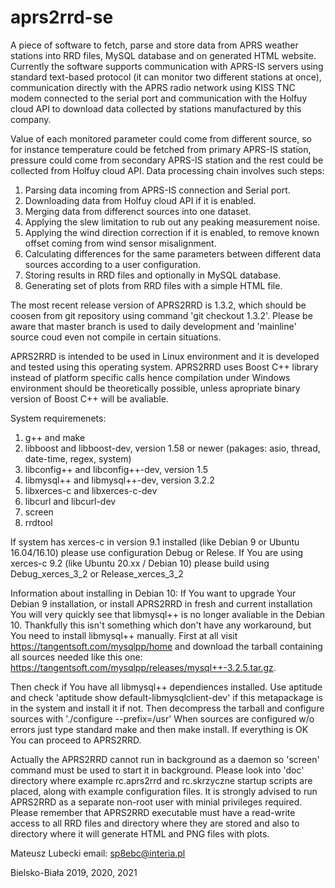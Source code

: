 # aprs2rrd-se
A piece of software to fetch, parse and store data from APRS weather stations into RRD files, MySQL database and on generated HTML website. Currently the software supports communication with APRS-IS servers using standard text-based protocol (it can monitor two different stations at once), communication directly with the APRS radio network using KISS TNC modem connected to the serial port and communication with the Holfuy cloud API to download data collected by stations manufactured by this company. 

Value of each monitored parameter could come from different source, so for instance temperature could be fetched from primary APRS-IS station, pressure could come from secondary APRS-IS station and the rest could be collected from Holfuy cloud API. Data processing chain involves such steps:

1. Parsing data incoming from APRS-IS connection and Serial port.
2. Downloading data from Holfuy cloud API if it is enabled. 
3. Merging data from differenct sources into one dataset.
4. Applying the slew limitation to rub out any peaking measurement noise.
5. Applying the wind direction correction if it is enabled, to remove known offset coming from wind sensor misalignment. 
6. Calculating differences for the same parameters between different data sources according to a user configuration.
7. Storing results in RRD files and optionally in MySQL database.
8. Generating set of plots from RRD files with a simple HTML file.

The most recent release version of APRS2RRD is 1.3.2, which should be coosen from git repository using command 'git checkout 1.3.2'. Please be aware that master branch is used to daily development and 'mainline' source coud even not compile in certain situations. 

APRS2RRD is intended to be used in Linux environment and it is developed and tested using this operating system. APRS2RRD uses Boost C++ library instead of platform specific calls hence compilation under Windows environment should be theoretically possible, unless apropriate binary version of Boost C++ will be avaliable. 

System requiremenets:
1) g++ and make 
2) libboost and libboost-dev, version 1.58 or newer (pakages: asio, thread, date-time, regex, system)
3) libconfig++ and libconfig++-dev, version 1.5
4) libmysql++ and libmysql++-dev, version 3.2.2
5) libxerces-c and libxerces-c-dev
6) libcurl and libcurl-dev
7) screen
8) rrdtool

If system has xerces-c in version 9.1 installed (like Debian 9 or Ubuntu 16.04/16.10) please use configuration Debug or Relese. If You are using
xerces-c 9.2 (like Ubuntu 20.xx / Debian 10) please build using Debug_xerces_3_2 or Release_xerces_3_2

Information about installing in Debian 10:
If You want to upgrade Your Debian 9 installation, or install APRS2RRD in fresh and current installation You will very quickly see that libmysql++ is no longer avaliable in the Debian 10. Thankfully this isn't something which don't have any workaround, but You need to install libmysql++ manually. First at all visit https://tangentsoft.com/mysqlpp/home and download the tarball containing all sources needed like this one: https://tangentsoft.com/mysqlpp/releases/mysql++-3.2.5.tar.gz. 

Then check if You have all libmysql++ dependiences installed. Use aptitude and check 'aptitude show default-libmysqlclient-dev' if this metapackage is in the system and install it if not. Then decompress the tarball and configure sources with './configure --prefix=/usr' When sources are configured w/o errors just type standard make and then make install. If everything is OK You can proceed to APRS2RRD.

Actually the APRS2RRD cannot run in background as a daemon so 'screen' command must be used to start it in background. Please look into 'doc' directory where example rc.aprs2rrd and rc.skrzyczne startup scripts are placed, along with example configuration files. It is strongly advised to run APRS2RRD as a separate non-root user with minial privileges required. Please remember that APRS2RRD executable must have a read-write access to all RRD files and directory where they are stored and also to directory where it will generate HTML and PNG files with plots. 

Mateusz Lubecki
email: sp8ebc@interia.pl

Bielsko-Biała 2019, 2020, 2021
